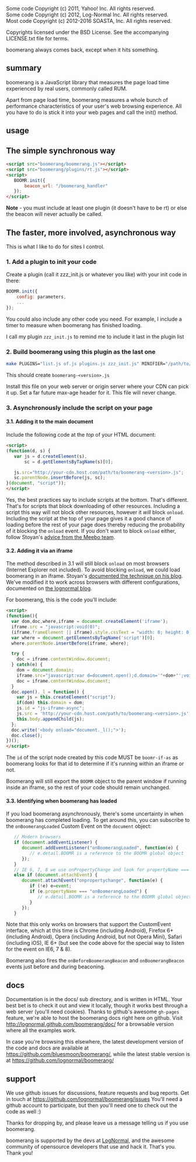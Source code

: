 Some code Copyright (c) 2011, Yahoo! Inc.  All rights reserved.  
Some code Copyright (c) 2012, Log-Normal Inc.  All rights reserved.  
Most code Copyright (c) 2012-2016 SOASTA, Inc. All rights reserved.  

Copyrights licensed under the BSD License. See the accompanying LICENSE.txt file for terms.

boomerang always comes back, except when it hits something.

summary
---

boomerang is a JavaScript library that measures the page load time experienced by real users, commonly called RUM.

Apart from page load time, boomerang measures a whole bunch of performance characteristics of your user's web browsing experience.  All you have to do is stick it into your web pages and call the
init() method.

usage
---

## The simple synchronous way

```html
<script src="boomerang/boomerang.js"></script>
<script src="boomerang/plugins/rt.js"></script>
<script>
   BOOMR.init({
       beacon_url: "/boomerang_handler"
   });
</script>
```

**Note** - you must include at least one plugin (it doesn't have to be rt) or else the beacon will never actually be called.

## The faster, more involved, asynchronous way

This is what I like to do for sites I control.

### 1. Add a plugin to init your code

Create a plugin (call it zzz_init.js or whatever you like) with your init code in there:
```javascript
BOOMR.init({
	config: parameters,
	...
});
```
You could also include any other code you need.  For example, I include a timer to measure when boomerang has finished loading.

I call my plugin `zzz_init.js` to remind me to include it last in the plugin list

### 2. Build boomerang using this plugin as the last one

```bash
make PLUGINS="list.js of.js plugins.js zzz_init.js" MINIFIER="/path/to/your/js-minifier"
```

This should create `boomerang-<version>.js`

Install this file on your web server or origin server where your CDN can pick it up.  Set a far future max-age header for it.  This file will never change.

### 3. Asynchronously include the script on your page

#### 3.1. Adding it to the main document
Include the following code at the *top* of your HTML document:
```html
<script>
(function(d, s) {
   var js = d.createElement(s),
       sc = d.getElementsByTagName(s)[0];

   js.src="http://your-cdn.host.com/path/to/boomerang-<version>.js";
   sc.parentNode.insertBefore(js, sc);
}(document, "script"));
</script>
```

Yes, the best practices say to include scripts at the bottom.  That's different.  That's for scripts that block downloading of other resources.  Including a script this
way will not block other resources, however it _will_ block <code>onload</code>.  Including the script at the top of your page gives it a good chance of loading
before the rest of your page does thereby reducing the probability of it blocking the `onload` event.  If you don't want to block `onload` either, follow Stoyan's
<a href="http://www.phpied.com/non-onload-blocking-async-js/">advice from the Meebo team</a>.

#### 3.2. Adding it via an iframe

The method described in 3.1 will still block `onload` on most browsers (Internet Explorer not included).  To avoid
blocking `onload`, we could load boomerang in an iframe.  Stoyan's <a href="http://www.phpied.com/non-onload-blocking-async-js/">documented
the technique on his blog</a>.  We've modified it to work across browsers with different configurations, documented on
<a href="http://www.lognormal.com/blog/2012/12/12/the-script-loader-pattern/">the lognormal blog</a>.

For boomerang, this is the code you'll include:

```html
<script>
(function(){
  var dom,doc,where,iframe = document.createElement('iframe');
  iframe.src = "javascript:void(0)";
  (iframe.frameElement || iframe).style.cssText = "width: 0; height: 0; border: 0";
  var where = document.getElementsByTagName('script')[0];
  where.parentNode.insertBefore(iframe, where);

  try {
    doc = iframe.contentWindow.document;
  } catch(e) {
    dom = document.domain;
    iframe.src="javascript:var d=document.open();d.domain='"+dom+"';void(0);";
    doc = iframe.contentWindow.document;
  }
  doc.open()._l = function() {
    var js = this.createElement("script");
    if(dom) this.domain = dom;
    js.id = "js-iframe-async";
    js.src = 'http://your-cdn.host.com/path/to/boomerang-<version>.js';
    this.body.appendChild(js);
  };
  doc.write('<body onload="document._l();">');
  doc.close();
})();
</script>
```
The `id` of the script node created by this code MUST be `boomr-if-as` as boomerang looks for that id to determine if it's running within an iframe or not.

Boomerang will still export the `BOOMR` object to the parent window if running inside an iframe, so the rest of your code should remain unchanged.

#### 3.3. Identifying when boomerang has loaded

If you load boomerang asynchronously, there's some uncertainty in when boomerang has completed loading.  To get around this, you can subscribe to the
`onBoomerangLoaded` Custom Event on the `document` object:

```javascript
   // Modern browsers
   if (document.addEventListener) {
      document.addEventListener("onBoomerangLoaded", function(e) {
         // e.detail.BOOMR is a reference to the BOOMR global object
      });
   }
   // IE 6, 7, 8 we use onPropertyChange and look for propertyName === "onBoomerangLoaded"
   else if (document.attachEvent) {
      document.attachEvent("onpropertychange", function(e) {
         if (!e) e=event;
         if (e.propertyName === "onBoomerangLoaded") {
            // e.detail.BOOMR is a reference to the BOOMR global object
         }
      });
   }

```

Note that this only works on browsers that support the CustomEvent interface, which at this time is Chrome (including Android), Firefox 6+ (including Android),
Opera (including Android, but not Opera Mini), Safari (including iOS), IE 6+ (but see the code above for the special way to listen for the event on IE6, 7 & 8).

Boomerang also fires the `onBeforeBoomerangBeacon` and `onBoomerangBeacon` events just before and during beaconing.

docs
---
Documentation is in the docs/ sub directory, and is written in HTML.  Your best bet is to check it out and view it locally, though it works best through a web server (you'll need cookies).
Thanks to github's awesome `gh-pages` feature, we're able to host the boomerang docs right here on github.  Visit http://lognormal.github.com/boomerang/doc/ for a browsable version where all
the examples work.

In case you're browsing this elsewhere, the latest development version of the code and docs are available at https://github.com/bluesmoon/boomerang/, while the latest stable version is
at https://github.com/lognormal/boomerang/

support
---
We use github issues for discussions, feature requests and bug reports.  Get in touch at https://github.com/lognormal/boomerang/issues
You'll need a github account to participate, but then you'll need one to check out the code as well :)

Thanks for dropping by, and please leave us a message telling us if you use boomerang.

boomerang is supported by the devs at <a href="http://www.lognormal.com/">LogNormal</a>, and the awesome community of opensource developers that use
and hack it.  That's you.  Thank you!
